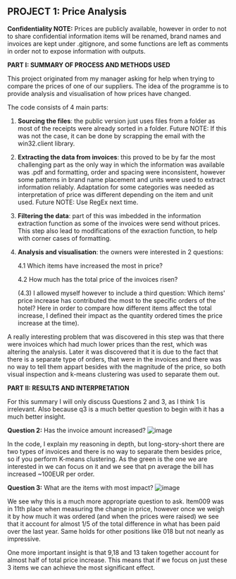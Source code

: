 ## PROJECT 1: Price Analysis

**Confidentiality NOTE:** Prices are publicly available, however in order to not to share confidential information items will be renamed, brand names and invoices are kept under .gitignore, and some functions are left as comments in order not to expose information with outputs. 


**PART I: SUMMARY OF PROCESS AND METHODS USED**

This project originated from my manager asking for help when trying to compare 
the prices of one of our suppliers. The idea of the programme is to provide analysis 
and visualisation of how prices have changed. 

The code consists of 4 main parts:

1. **Sourcing the files**: the public version just uses files from a folder as most of the receipts were already sorted in a folder.
Future NOTE: If this was not the case, it can be done by scrapping the email with the win32.client library.

2. **Extracting the data from invoices**: this proved to be by far the most challenging part as the only way in which the information was available was .pdf and formatting, order and spacing were inconsistent, however some patterns in brand name placement and units were used to extract information reliably. Adaptation for some categories was needed as interpretation of price was different depending on the item and unit used.
Future NOTE: Use RegEx next time.

3. **Filtering the data**: part of this was imbedded in the information extraction function as some of the invoices were send without prices. This step also lead to modifications of the exraction function, to help with corner cases of formatting.

4. **Analysis and visualisation**: the owners were interested in 2 questions:

   4.1 Which items have increased the most in price?

   4.2 How much has the total price of the invoices risen?

   (4.3) I allowed myself however to include a third question: Which items' price increase has contributed the most to the specific orders of the hotel? Here in order to compare how different items affect the total increase, I defined their impact as the quantity ordered times the price increase at the time). 

A really interesting problem that was discovered in this step was that there were 
invoices which had much lower prices than the rest, which was altering the analysis. Later it was discovered that it is due to the fact that there is a separate type of orders, that were in the invoices and there was no way to tell them appart besides with the magnitude of the price, so both visual inspection and k-means clustering was used to separate them out.


**PART II: RESULTS AND INTERPRETATION**

For this summary I will only discuss Questions 2 and 3, as I think 1 is irrelevant. Also because q3 is a much better question to begin with it has a much better insight.

**Question 2:** Has the invoice amount increased?
![image](https://github.com/SimeonDavchev/PORTFOLIO/assets/113254668/13198a3d-5bb8-435a-8c48-a8897e6d9a5d)


In the code, I explain my reasoning in depth, but long-story-short there are two types of invoices and there is no way to separate them besides price, so if you perform K-means clustering. As the green is the one we are interested in we can focus on it and we see that pn average the bill has increased ~100EUR per order.

**Question 3:** What are the items with most impact?
![image](https://github.com/SimeonDavchev/PORTFOLIO/assets/113254668/de5ee2e7-44bb-49d8-b25c-64ae7830b5c5)


We see why this is a much more appropriate question to ask. Item009 was in 11th place when measuring the change in price, however once we weigh it by how much it was ordered (and when the prices were raised) we see that it account for almost 1/5 of the total difference in what has been paid over the last year. Same holds for other positions like 018 but not nearly as impressive. 

One more important insight is that 9,18 and 13 taken together account for almost half of total price increase. This means that if we focus on just these 3 items we can achieve the most significant effect.
